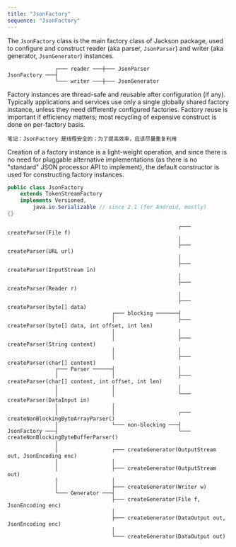 ```yaml
---
title: "JsonFactory"
sequence: "JsonFactory"
---
```


The `JsonFactory` class is the main factory class of Jackson package,
used to configure and construct reader (aka parser, `JsonParser`) and writer (aka generator, `JsonGenerator`) instances.

```text
               ┌─── reader ───┼─── JsonParser
JsonFactory ───┤
               └─── writer ───┼─── JsonGenerator
```

Factory instances are thread-safe and reusable after configuration (if any).
Typically applications and services use only a single globally shared factory instance,
unless they need differently configured factories.
Factory reuse is important if efficiency matters;
most recycling of expensive construct is done on per-factory basis.

```text
笔记：JsonFactory 是线程安全的；为了提高效率，应该尽量重复利用
```

Creation of a factory instance is a light-weight operation,
and since there is no need for pluggable alternative implementations
(as there is no "standard" JSON processor API to implement),
the default constructor is used for constructing factory instances.


```java
public class JsonFactory
    extends TokenStreamFactory
    implements Versioned,
        java.io.Serializable // since 2.1 (for Android, mostly)
{}
```

```text
                                                      ┌─── createParser(File f)
                                                      │
                                                      ├─── createParser(URL url)
                                                      │
                                                      ├─── createParser(InputStream in)
                                                      │
                                                      ├─── createParser(Reader r)
                                                      │
                                                      ├─── createParser(byte[] data)
                                 ┌─── blocking ───────┤
                                 │                    ├─── createParser(byte[] data, int offset, int len)
                                 │                    │
                                 │                    ├─── createParser(String content)
                                 │                    │
                                 │                    ├─── createParser(char[] content)
               ┌─── Parser ──────┤                    │
               │                 │                    ├─── createParser(char[] content, int offset, int len)
               │                 │                    │
               │                 │                    └─── createParser(DataInput in)
               │                 │
               │                 │                    ┌─── createNonBlockingByteArrayParser()
               │                 └─── non-blocking ───┤
JsonFactory ───┤                                      └─── createNonBlockingByteBufferParser()
               │
               │                 ┌─── createGenerator(OutputStream out, JsonEncoding enc)
               │                 │
               │                 ├─── createGenerator(OutputStream out)
               │                 │
               │                 ├─── createGenerator(Writer w)
               └─── Generator ───┤
                                 ├─── createGenerator(File f, JsonEncoding enc)
                                 │
                                 ├─── createGenerator(DataOutput out, JsonEncoding enc)
                                 │
                                 └─── createGenerator(DataOutput out)
```

